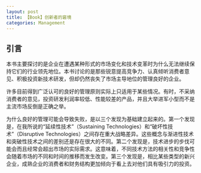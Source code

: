 ```yaml
---
layout: post
title: 【Book】创新者的窘境
categories: Management
---
```


## 引言

本书主要探讨的是企业在遭遇某种形式的市场变化和技术变革时为什么无法继续保持它们的行业领先地位。本书讨论的是那些锐意提高竞争力、认真倾听消费者意见、积极投资新技术研发，但却仍然丧失了市场主导地位的管理良好的企业。

许多目前得到广泛认可的良好的管理原则实际上只适用于某些情况。有时，不采纳消费者的意见，投资研发利润率较低、性能较差的产品，并且大举进军小型而不是主流市场反倒是正确之举。

为什么良好的管理可能会导致失败，是以三个发现为基础建立起来的。第一个发现是，在我所说的“延续性技术”（Sustaining Technologies）和“破坏性技术”（Disruptive Technologies）之间存在重大战略差异。这些概念与渐进性技术和突破性技术之间的差别还是存在很大的不同。第二个发现是，技术进步的步伐可能会而且经常会超出市场的实际需求。这意味着，不同技术方法的相关性和竞争性会随着市场的不同和时间的推移而发生改变。第三个发现是，相比某些类型的新兴企业，成熟企业的消费者和财务结构更加倾向于看上去对他们具有吸引力的投资。